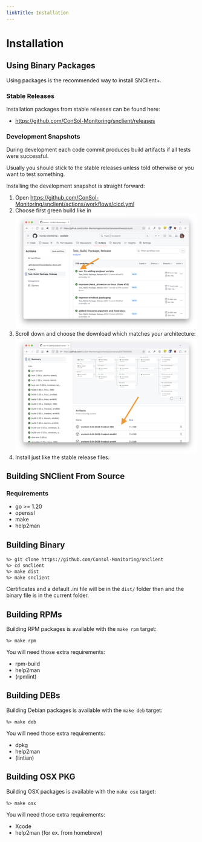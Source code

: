 ```yaml
---
linkTitle: Installation
---
```


# Installation

## Using Binary Packages

Using packages is the recommended way to install SNClient+.

### Stable Releases
Installation packages from stable releases can be found here:

- https://github.com/ConSol-Monitoring/snclient/releases

### Development Snapshots
During development each code commit produces build artifacts if all tests were
successful.

Usually you should stick to the stable releases unless told otherwise or you want
to test something.

Installing the development snapshot is straight forward:

1. Open https://github.com/ConSol-Monitoring/snclient/actions/workflows/cicd.yml
2. Choose first green build like in
	![Actions](actions.png "Choose latest green build")
3. Scroll down and choose the download which matches your architecture:
	![Actions](action_download.png "Choose download")
4. Install just like the stable release files.


## Building SNClient From Source

### Requirements

- go >= 1.20
- openssl
- make
- help2man

## Building Binary

	%> git clone https://github.com/Consol-Monitoring/snclient
	%> cd snclient
	%> make dist
	%> make snclient

Certificates and a default .ini file will be in the `dist/` folder then and the
binary file is in the current folder.

## Building RPMs

Building RPM packages is available with the `make rpm` target:

	%> make rpm

You will need those extra requirements:

- rpm-build
- help2man
- (rpmlint)

## Building DEBs

Building Debian packages is available with the `make deb` target:

	%> make deb

You will need those extra requirements:

- dpkg
- help2man
- (lintian)

## Building OSX PKG

Building OSX packages is available with the `make osx` target:

	%> make osx

You will need those extra requirements:

- Xcode
- help2man (for ex. from homebrew)
